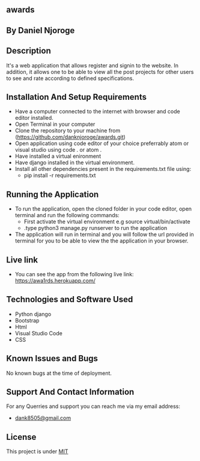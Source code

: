 ## awards
## By Daniel Njoroge

## Description
It's a web application that allows register and signin to the website. In addition, it allows one to be able to view all the post projects for other users to see and rate according to defined specifications.
## Installation And Setup Requirements
* Have a computer connected to the internet with browser and code editor installed.
* Open Terminal in your computer
* Clone the repository to your machine from (https://github.com/danknjoroge/awards.git)
* Open application using code editor of your choice preferrably atom or visual studio using code . or atom . 
* Have installed a virtual enironment
* Have django installed in the virtual environment. 
* Install all other dependencies present in the requirements.txt file using:
  + pip install -r requirements.txt

## Running the Application
* To run the application, open the cloned folder in your code editor, open terminal and run the following commands:
  + First activate the virtual environment e.g source virtual/bin/activate
  + .type python3 manage.py runserver to run the application
* The application will run in terminal and you will follow the url provided in terminal for you to be able to view the the application in your browser.

## Live link
* You can see the app from the following live link: https://awa1rds.herokuapp.com/

## Technologies and Software Used
* Python django
* Bootstrap
* Html
* Visual Studio Code
* CSS


## Known Issues and Bugs
No known bugs at the time of deployment.
## Support And Contact Information
For any Querries and support you can reach me via my email address:
* dank8505@gmail.com

## License
This project is under [MIT](LICENSE)
